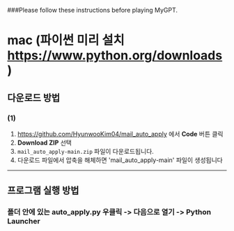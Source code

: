 ###Please follow these instructions before playing MyGPT.

# mac (파이썬 미리 설치 https://www.python.org/downloads)

## 다운로드 방법

### (1)

1. https://github.com/HyunwooKim04/mail_auto_apply 에서 **Code** 버튼 클릭
2. **Download ZIP** 선택
3. `mail_auto_apply-main.zip` 파일이 다운로드됩니다.
3. 다운로드 파일에서 압축을 해체하면 'mail_auto_apply-main' 파일이 생성됩니다

---

## 프로그램 실행 방법

### 폴더 안에 있는 auto_apply.py 우클릭 -> 다음으로 열기 -> Python Launcher

